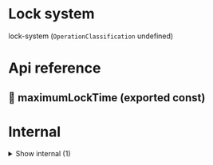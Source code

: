 # Lock system

lock-system (`OperationClassification` undefined)



# Api reference

## 📄 maximumLockTime (exported const)

# Internal

<details><summary>Show internal (1)</summary>
    
  # 🔹 LockInfo







Properties: 

 | Name | Type | Description |
|---|---|---|
| updatedAt  | number |  |
| status  | string |  |

  </details>

